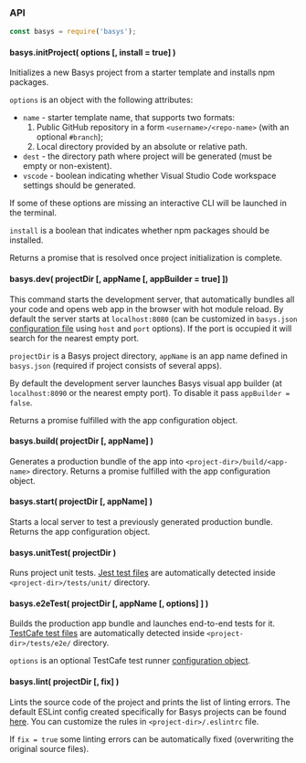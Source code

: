 ### API

```javascript
const basys = require('basys');
```

#### basys.initProject( options [, install = true] )

Initializes a new Basys project from a starter template and installs npm packages.

`options` is an object with the following attributes:
* `name` - starter template name, that supports two formats:
  1. Public GitHub repository in a form `<username>/<repo-name>` (with an optional `#branch`);
  2. Local directory provided by an absolute or relative path.
* `dest` - the directory path where project will be generated (must be empty or non-existent).
* `vscode` - boolean indicating whether Visual Studio Code workspace settings should be generated.

If some of these options are missing an interactive CLI will be launched in the terminal.

`install` is a boolean that indicates whether npm packages should be installed.

Returns a promise that is resolved once project initialization is complete.

#### basys.dev( projectDir [, appName [, appBuilder = true] ])

This command starts the development server, that automatically bundles all your code and opens web app in the browser with hot module reload. By default the server starts at `localhost:8080` (can be customized in `basys.json` [configuration file](configuration.md) using `host` and `port` options). If the port is occupied it will search for the nearest empty port.

`projectDir` is a Basys project directory, `appName` is an app name defined in `basys.json` (required if project consists of several apps).

By default the development server launches Basys visual app builder (at `localhost:8090` or the nearest empty port). To disable it pass `appBuilder = false`.

Returns a promise fulfilled with the app configuration object.

#### basys.build( projectDir [, appName] )

Generates a production bundle of the app into `<project-dir>/build/<app-name>` directory. Returns a promise fulfilled with the app configuration object.

#### basys.start( projectDir [, appName] )

Starts a local server to test a previously generated production bundle. Returns the app configuration object.

#### basys.unitTest( projectDir )

Runs project unit tests. [Jest test files](https://facebook.github.io/jest/docs/en/using-matchers.html) are automatically detected inside `<project-dir>/tests/unit/` directory.

#### basys.e2eTest( projectDir [, appName [, options] ] )

Builds the production app bundle and launches end-to-end tests for it. [TestCafe test files](https://devexpress.github.io/testcafe/documentation/test-api/test-code-structure.html) are automatically detected inside `<project-dir>/tests/e2e/` directory.

`options` is an optional TestCafe test runner [configuration object](http://devexpress.github.io/testcafe/documentation/using-testcafe/programming-interface/runner.html#run).

#### basys.lint( projectDir [, fix] )

Lints the source code of the project and prints the list of linting errors. The default ESLint config created specifically for Basys projects can be found [here](https://github.com/basys/basys/tree/master/packages/eslint-config-basys). You can customize the rules in `<project-dir>/.eslintrc` file.

If `fix = true` some linting errors can be automatically fixed (overwriting the original source files).
